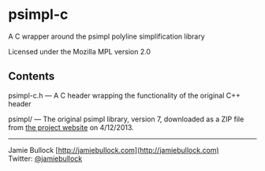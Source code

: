 # psimpl-c

A C wrapper around the psimpl polyline simplification library

Licensed under the Mozilla MPL version 2.0
  
## Contents

psimpl-c.h — A C header wrapping the functionality of the original C++ header

psimpl/ — The original psimpl library, version 7, downloaded as a ZIP file from [the project website](http://psimpl.sourceforge.net/downloads.html) on 4/12/2013. 

  
- - -

Jamie Bullock  [http://jamiebullock.com](http://jamiebullock.com)  
Twitter: [@jamiebullock](http://twitter.com/jamiebullock)


